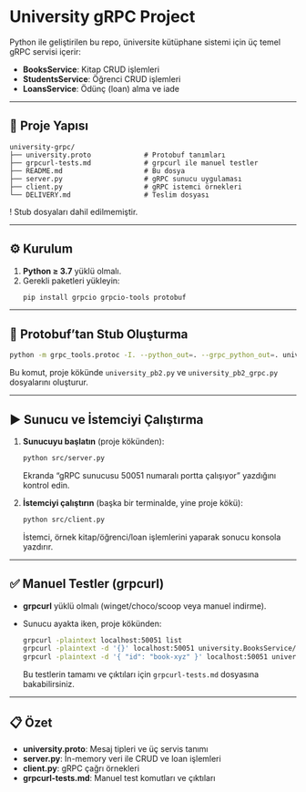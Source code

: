 # University gRPC Project

Python ile geliştirilen bu repo, üniversite kütüphane sistemi için üç temel gRPC servisi içerir:
- **BooksService**: Kitap CRUD işlemleri
- **StudentsService**: Öğrenci CRUD işlemleri
- **LoansService**: Ödünç (loan) alma ve iade

---

## 📂 Proje Yapısı

```
university-grpc/
├── university.proto             # Protobuf tanımları
├── grpcurl-tests.md             # grpcurl ile manuel testler
├── README.md                    # Bu dosya
├── server.py                    # gRPC sunucu uygulaması
├── client.py                    # gRPC istemci örnekleri
└── DELIVERY.md                  # Teslim dosyası
```
! Stub dosyaları dahil edilmemiştir.

---

## ⚙️ Kurulum

1. **Python ≥ 3.7** yüklü olmalı.  
2. Gerekli paketleri yükleyin:
   ```bash
   pip install grpcio grpcio-tools protobuf
   ```


---

## 🔧 Protobuf’tan Stub Oluşturma

```bash
python -m grpc_tools.protoc -I. --python_out=. --grpc_python_out=. university.proto
```
Bu komut, proje kökünde `university_pb2.py` ve `university_pb2_grpc.py` dosyalarını oluşturur.

---

## ▶️ Sunucu ve İstemciyi Çalıştırma

1. **Sunucuyu başlatın** (proje kökünden):
   ```bash
   python src/server.py
   ```
   Ekranda “gRPC sunucusu 50051 numaralı portta çalışıyor” yazdığını kontrol edin.

2. **İstemciyi çalıştırın** (başka bir terminalde, yine proje kökü):
   ```bash
   python src/client.py
   ```
   İstemci, örnek kitap/öğrenci/loan işlemlerini yaparak sonucu konsola yazdırır.

---

## ✅ Manuel Testler (grpcurl)

- **grpcurl** yüklü olmalı (winget/choco/scoop veya manuel indirme).  
- Sunucu ayakta iken, proje kökünden:

  ```bash
  grpcurl -plaintext localhost:50051 list
  grpcurl -plaintext -d '{}' localhost:50051 university.BooksService/ListBooks
  grpcurl -plaintext -d '{ "id": "book-xyz" }' localhost:50051 university.BooksService/GetBook
  ```

  Bu testlerin tamamı ve çıktıları için `grpcurl-tests.md` dosyasına bakabilirsiniz.

---

## 📋 Özet

- **university.proto**: Mesaj tipleri ve üç servis tanımı  
- **server.py**: İn-memory veri ile CRUD ve loan işlemleri  
- **client.py**: gRPC çağrı örnekleri  
- **grpcurl-tests.md**: Manuel test komutları ve çıktıları

